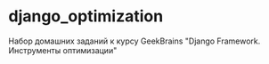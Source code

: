# django_optimization
Набор домашних заданий к курсу GeekBrains "Django Framework. Инструменты оптимизации"
